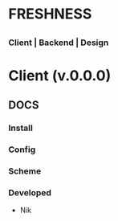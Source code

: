 # FRESHNESS

## <place on img>

### Client | Backend | Design

# Client (v.0.0.0)

## DOCS

### Install

### Config

### Scheme

### Developed

- Nik
